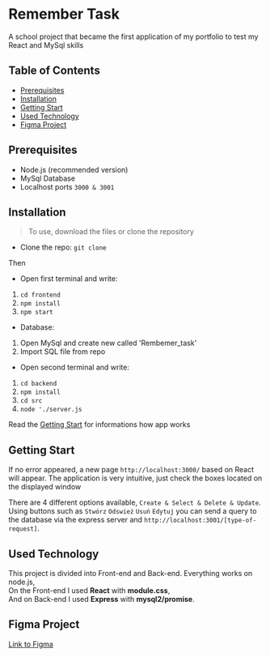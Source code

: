# Remember Task

A school project that became the first application of my portfolio to test my React and MySql skills
 
## Table of Contents
- [Prerequisites](#prerequisites)
- [Installation](#installation)
- [Getting Start](#getting-start)
- [Used Technology](#used-technology)
- [Figma Project](#figma-project)

## Prerequisites
- Node.js (recommended version)
- MySql Database
- Localhost ports ``3000 & 3001``

## Installation 

> To use, download the files or clone the repository

- Clone the repo: ``git clone ``

Then

- Open first terminal and write:
1. ``cd frontend``
2. ``npm install``
3. ``npm start``

- Database:
1. Open MySql and create new called 'Rembemer_task'
2. Import SQL file from repo

- Open second terminal and write:
1. ``cd backend``
2. ``npm install``
3. ``cd src``
4. ``node './server.js`` 

Read the [Getting Start](#getting-start) for informations how app works

## Getting Start

If no error appeared, a new page ``http://localhost:3000/`` based on React will appear. The application is very intuitive, just check the boxes located on the displayed window 

There are 4 different options available, ``Create & Select & Delete & Update``.<br/>
Using buttons such as ``Stwórz`` ``Odswież`` ``Usuń`` ``Edytuj`` you can send a query to the database via the express server and ``http://localhost:3001/[type-of-request]``.

## Used Technology

This project is divided into Front-end and Back-end. Everything works on node.js,<br/>
On the Front-end I used **React** with **module.css**, <br/>
And on Back-end I used **Express** with **mysql2/promise**.

## Figma Project

[Link to Figma](https://www.figma.com/file/hI8sHYbvhMDrNnztbVlS8E/Untitled?node-id=0%3A1&mode=dev)

